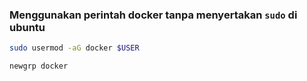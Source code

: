 ### Menggunakan perintah docker tanpa menyertakan ``sudo`` di ubuntu
```bash
sudo usermod -aG docker $USER
```
```bash
newgrp docker
```
